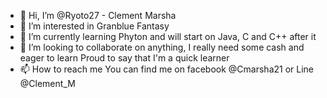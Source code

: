 - 👋 Hi, I’m @Ryoto27 - Clement Marsha
- 👀 I’m interested in Granblue Fantasy
- 🌱 I’m currently learning Phyton and will start on Java, C and C++ after it
- 💞️ I’m looking to collaborate on anything, I really need some cash and eager to learn
Proud to say that I'm a quick learner
- 📫 How to reach me You can find me on facebook @Cmarsha21 or Line @Clement_M

<!---
Ryoto27/Ryoto27 is a ✨ special ✨ repository because its `README.md` (this file) appears on your GitHub profile.
You can click the Preview link to take a look at your changes.
--->
